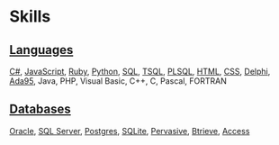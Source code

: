 # Skills

## [Languages](/languages)

[C#](/languages/cs), [JavaScript](/languages/js), [Ruby](/languages/rb), [Python](/languages/py), [SQL](/languages/sql), [TSQL](/languages/tsql), [PLSQL](/languages/plsql), [HTML](/languages/html), [CSS](/languages/css), [Delphi](/languages/delphi), [Ada95](/languages/ada), Java, PHP, Visual Basic, C++, C, Pascal, FORTRAN

## [Databases](/db)

[Oracle](/db/oracle), [SQL Server](/db/sql-server), [Postgres](/db/postgres), [SQLite](/db/sqlite), [Pervasive](/db/pervasive), [Btrieve](/db/btrieve), [Access](/db/access)
